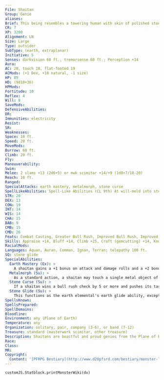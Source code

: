 ```yaml
---
File: Shaitan
Group: Genie
aliases: 
Brief: This being resembles a towering human with skin of polished stone and glittering agate eyes.
CR: 7
XP: 3200
Alignment: LN
Size: Large
Type: outsider
SubType: (earth, extraplanar)
Initiative: 5
Senses: darkvision 60 ft., tremorsense 60 ft.; Perception +14
Aura: 
AC: 20, touch 10, flat-footed 19
ACMods: (+1 Dex, +10 natural, -1 size)
HP: 85
HD: (9d10+36)
HPMods: 
Fortitude: 10
Reflex: 4
Will: 8
SaveMods: 
DefensiveAbilities: 
DR: 
Immunities: electricity
Resist: 
SR: 
Weaknesses: 
Space: 10 ft.
Speed: 20 ft.
MoveMods: 
Burrow: 60 ft.
Climb: 20 ft.
Fly: 
Maneuverability: 
Swim: 
Melee: 2 slams +13 (2d6+5) or mwk scimitar +14/+9 (1d8+7/18-20)
Reach: 10 ft.
Ranged: 
SpecialAttacks: earth mastery, metalmorph, stone curse
SpellLikeAbilities: Spell-Like Abilities (CL 9th) At will-meld into stone, plane shift (willing targets to elemental planes, Astral Plane, or Material Plane only), soften earth and stone, stone shape, veil (self only) 3/day-quickened glitterdust (DC 14), stoneskin, rusting grasp, stone tell, wall of stone 1/day-trans. mud to rock, trans. rock to mud
STR: 20
DEX: 13
CON: 19
INT: 14
WIS: 14
CHA: 15
BAB: 9
CMB: 15
CMD: 26
Feats: Combat Casting, Greater Bull Rush, Improved Bull Rush, Improved InitiativeB, Power Attack, Quicken Spell-Like Ability (glitterdust)
Skills: Appraise +14, Bluff +14, Climb +25, Craft (gemcutting) +14, Knowledge (engineering) +14, Perception +14, Sense Motive +14, Spellcraft +14
RacialMods: 
Languages: Aquan, Auran, Common, Ignan, Terran; telepathy 100 ft.
SQ: stone glide
SpecialAbilities:
  Earth Mastery (Ex): >
    A shaitan gains a +1 bonus on attack and damage rolls and a +2 bonus on opposed Strengthbased checks if both it and its foe are touching the ground. It takes a -4 penalty on attack and damage rolls against airborne or waterborne opponents.
  Metalmorph (Su): >
    As a standard action, a shaitan may touch a single metal object of no more than 10 pounds and transform it into any other metal for 1 day.
  Stone Curse (Su): >
    If a shaitan wins a bull rush check by 5 or more and pushes its target into a stone barrier, the target must make a DC 19 Reflex save or be forced into the barrier as if the target had cast meld into stone until the victim makes a successful DC 19 Fortitude save as a full-round action to exit the stone. The save DCs are Strength-based.
  Stone Glide (Su): >
    This functions as the earth elemental's earth glide ability, except the shaitan can move through stone, dirt, crystal, or metal.
SpellsKnown: 
SpellsPrepared: 
SpellDomains: 
Bloodline: 
Environment: any (Plane of Earth)
Temperature: any
Organization: solitary, pair, company (3-6), or band (7-12)
Treasure: standard (masterwork scimitar, other treasure)
Description: Shaitans are boastful and proud genies from the Plane of Earth with flesh of metal, gems, or stone. A shaitan stands about 11 feet tall and weighs roughly 5,000 pounds. Some shaitans are noble. Often called pashas, they have 18 Hit Dice and gain the spell-like ability earthquake, usable once per day, as well as the ability to grant up to three wishes per day (nongenies only). A noble shaitan's caster level for its spell-like abilities is 18th. Noble shaitans are CR 13.
Race: 
Class: 
MR: 
Copyright:
  Content: '[PFRPG Bestiary](http://www.d20pfsrd.com/bestiary/monster-listings/outsiders/genie/shaitan)'
---
```

```dataviewjs
customJS.Statblock.printMonsterWiki(dv)
```
